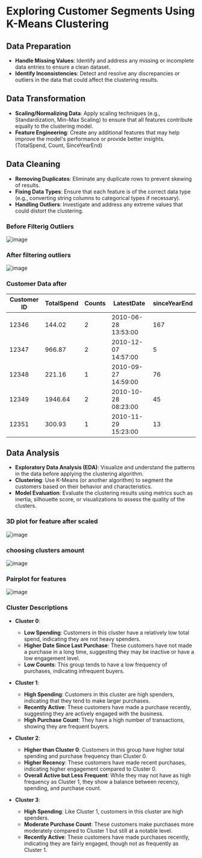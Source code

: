# Exploring Customer Segments Using K-Means Clustering

## Data Preparation

- **Handle Missing Values**: Identify and address any missing or incomplete data entries to ensure a clean dataset.
- **Identify Inconsistencies**: Detect and resolve any discrepancies or outliers in the data that could affect the clustering results.

## Data Transformation

- **Scaling/Normalizing Data**: Apply scaling techniques (e.g., Standardization, Min-Max Scaling) to ensure that all features contribute equally to the clustering model.
- **Feature Engineering**: Create any additional features that may help improve the model's performance or provide better insights. (TotalSpend, Count, SinceYearEnd)

## Data Cleaning

- **Removing Duplicates**: Eliminate any duplicate rows to prevent skewing of results.
- **Fixing Data Types**: Ensure that each feature is of the correct data type (e.g., converting string columns to categorical types if necessary).
- **Handling Outliers**: Investigate and address any extreme values that could distort the clustering.

### Before Filterig Outliers
![image](https://github.com/user-attachments/assets/ad97345f-3e99-4cfe-b2d4-80bb41769e93)


### After filtering outliers
![image](https://github.com/user-attachments/assets/d8cc02e7-f772-45f0-8aa0-bbe42dcfacfd)


### Customer Data after 

| Customer ID | TotalSpend | Counts | LatestDate            | sinceYearEnd |
|-------------|------------|--------|-----------------------|--------------|
| 12346       | 144.02     | 2      | 2010-06-28 13:53:00   | 167          |
| 12347       | 966.87     | 2      | 2010-12-07 14:57:00   | 5            |
| 12348       | 221.16     | 1      | 2010-09-27 14:59:00   | 76           |
| 12349       | 1946.64    | 2      | 2010-10-28 08:23:00   | 45           |
| 12351       | 300.93     | 1      | 2010-11-29 15:23:00   | 13           |


## Data Analysis

- **Exploratory Data Analysis (EDA)**: Visualize and understand the patterns in the data before applying the clustering algorithm.
- **Clustering**: Use K-Means (or another algorithm) to segment the customers based on their behavior and characteristics.
- **Model Evaluation**: Evaluate the clustering results using metrics such as inertia, silhouette score, or visualizations to assess the quality of the clusters.


### 3D plot for feature after scaled

![image](https://github.com/user-attachments/assets/776fbedc-3f13-43af-b50a-a7a82f3e9be6)


### choosing clusters amount

![image](https://github.com/user-attachments/assets/1ef88844-fe00-40f9-98ca-3d3146ac4af0)


### Pairplot for features

![image](https://github.com/user-attachments/assets/61709308-fbf7-45ec-8a1e-f3757e8703b8)


### Cluster Descriptions

- **Cluster 0**: 
  - **Low Spending**: Customers in this cluster have a relatively low total spend, indicating they are not heavy spenders.
  - **Higher Date Since Last Purchase**: These customers have not made a purchase in a long time, suggesting they may be inactive or have a low engagement level.
  - **Low Counts**: This group tends to have a low frequency of purchases, indicating infrequent buyers.

- **Cluster 1**: 
  - **High Spending**: Customers in this cluster are high spenders, indicating that they tend to make larger purchases.
  - **Recently Active**: These customers have made a purchase recently, suggesting they are actively engaged with the business.
  - **High Purchase Count**: They have a high number of transactions, showing they are frequent buyers.

- **Cluster 2**: 
  - **Higher than Cluster 0**: Customers in this group have higher total spending and purchase frequency than Cluster 0.
  - **Higher Recency**: These customers have made recent purchases, indicating higher engagement compared to Cluster 0.
  - **Overall Active but Less Frequent**: While they may not have as high frequency as Cluster 1, they show a balance between recency, spending, and purchase count.

- **Cluster 3**: 
  - **High Spending**: Like Cluster 1, customers in this cluster are high spenders.
  - **Moderate Purchase Count**: These customers make purchases more moderately compared to Cluster 1 but still at a notable level.
  - **Recently Active**: These customers have made purchases recently, indicating they are fairly engaged, though not as frequently as Cluster 1.

